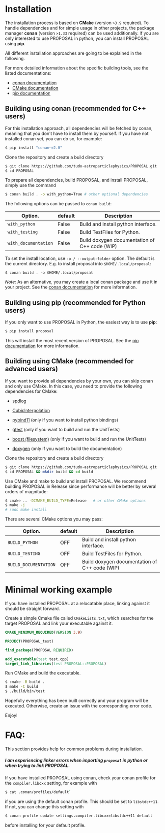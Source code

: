 # Installation

The installation process is based on **CMake** (version `>3.9` required).
To handle dependencies and for simple usage in other projects, the package manager **conan** (version `>1.33` required) can be used additionally.
If you are only interested to use PROPOSAL in python, you can install PROPOSAL using **pip**.

All different installation approaches are going to be explained in the following.

For more detailed information about the specific building tools, see the listed documentations: 

- [conan documentation](https://docs.conan.io/en/latest/)
- [CMake documentation](https://cmake.org/cmake/help/latest/)
- [pip documentation](https://pip.pypa.io/en/stable/)


## Building using conan (recommended for C++ users)

For this installation approach, all dependencies will be fetched by conan, meaning that you don't have to install them by yourself. If you have not installed conan yet, you can do so, for example:

```sh
$ pip install "conan~=2.0"
```

Clone the repository and create a build directory

```sh
$ git clone https://github.com/tudo-astroparticlephysics/PROPOSAL.git
$ cd PROPOSAL      
```

To prepare all dependencies, build PROPOSAL, and install PROPOSAL, simply use the command

```sh             
$ conan build . -o with_python=True	# other optional dependencies
```

The following options can be passed to `conan build`:

| Option.              | default | Description                                   |
| -------------------- | ------- | --------------------------------------------- |
| `with_python`        | False   | Build and install python interface.           |
| `with_testing`       | False   | Build TestFiles for Python.                   |
| `with_documentation` | False   | Build doxygen documentation of C++ code (WIP) |


To set the install location, use `-o / --output-folder` option.
The default is the current directory.
E.g. to install proposal into `$HOME/.local/proposal`:
```
$ conan build . -o $HOME/.local/proposal
```

*Note:* As an alternative, you may create a local conan package and use it in your project. See the [conan documentation](https://docs.conan.io/en/latest/) for more information.

## Building using pip (recommended for Python users)

If you only want to use PROPOSAL in Python, the easiest way is to use **pip**:

```sh
$ pip install proposal
```

This will install the most recent version of PROPOSAL. 
See the [pip documentation](https://pip.pypa.io/en/stable/) for more information.

## Building using CMake (recommended for advanced users)

If you want to provide all dependencies by your own, you can skip conan and only use CMake.
In this case, you need to provide the following dependencies for CMake:

- [spdlog](https://github.com/gabime/spdlog)
- [CubicInterpolation](https://github.com/MaxSac/cubic_interpolation)
- [pybind11](https://github.com/pybind/pybind11.git) (only if you want to install python bindings)

- [gtest](https://github.com/google/googletest) (only if you want to build and run the UnitTests)
- [boost (filesystem)](https://www.boost.org/doc/libs/1_75_0/libs/filesystem/doc/index.htm) (only if you want to build and run the UnitTests)

- [doxygen](https://github.com/doxygen/doxygen) (only if you want to build the documentation)

Clone the repository and create a build directory

```sh
$ git clone https://github.com/tudo-astroparticlephysics/PROPOSAL.git
$ cd PROPOSAL && mkdir build && cd build      
```

Use CMake and make to build and install PROPOSAL. We recommend building PROPOSAL in Release since performance will be better by several orders of magnitude:

```sh
$ cmake .. -DCMAKE_BUILD_TYPE=Release	# or other CMake options
$ make -j
# sudo make install
```

There are several CMake options you may pass:

| Option.               | default | Description                                   |
| --------------------- | ------- | --------------------------------------------- |
| `BUILD_PYTHON`        | OFF     | Build and install python interface.           |
| `BUILD_TESTING`       | OFF     | Build TestFiles for Python.                   |
| `BUILD_DOCUMENTATION` | OFF     | Build doxygen documentation of C++ code (WIP) |


# Minimal working example

If you have installed PROPOSAL at a relocatable place, linking against it
should be straight forward.

Create a simple Cmake file called `CMakeLists.txt`,
which searches for the target PROPOSAL and link your executable against it.

```cmake
CMAKE_MINIMUM_REQUIRED(VERSION 3.9)

PROJECT(PROPOSAL_test)

find_package(PROPOSAL REQUIRED)

add_executable(test test.cpp)
target_link_libraries(test PROPOSAL::PROPOSAL)
```

Run CMake and build the executable.

```sh
$ cmake -B build .
$ make -C build 
$ ./build/bin/test
```

Hopefully everything has been built correctly and your program will be executed.
Otherwise, create an issue with the corresponding error code.

Enjoy!

# FAQ:

This section provides help for common problems during installation. 

##### I am experiencing linker errors when importing `proposal` in python or when trying to link PROPOSAL.
If you have installed PROPOSAL using conan, check your conan profile for the `compiler.libcxx` setting, for example with

```sh
$ cat .conan/profiles/default`
``` 

if you are using the default conan profile. This should be set to `libstdc++11`.
If not, you can change this setting with

```sh
$ conan profile update settings.compiler.libcxx=libstdc++11 default
```

before installing for your default profile.

